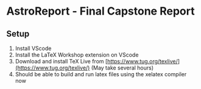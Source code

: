 # AstroReport - Final Capstone Report

## Setup

1. Install VScode
2. Install the LaTeX Workshop extension on VScode
3. Download and install TeX Live from [https://www.tug.org/texlive/](https://www.tug.org/texlive/) (May take several hours)
4. Should be able to build and run latex files using the xelatex compiler now